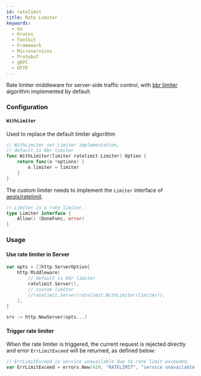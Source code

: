 ```yaml
---
id: ratelimit
title: Rate Limiter
keywords:
  - Go
  - Kratos
  - Toolkit
  - Framework
  - Microservices
  - Protobuf
  - gRPC
  - HTTP
---
```


Rate limiter middleware for server-side traffic control, with [bbr limiter](https://github.com/go-kratos/aegis/tree/main/ratelimit/bbr) algorithm implemented by default.

### Configuration

#### `WithLimiter`

Used to replace the default limiter algorithm

```go
// WithLimiter set Limiter implementation,
// default is bbr limiter
func WithLimiter(limiter ratelimit.Limiter) Option {
    return func(o *options) {
        o.limiter = limiter
    }
}
```

The custom limiter needs to implement the `Limiter` interface of [aegis/ratelimit](https://github.com/go-kratos/aegis/blob/main/ratelimit/ratelimit.go).

```go
// Limiter is a rate limiter.
type Limiter interface {
    Allow() (DoneFunc, error)
}
```

### Usage

#### Use rate limiter in Server

```go
var opts = []http.ServerOption{
    http.Middleware(
        // default is bbr limiter
        ratelimit.Server(),
        // custom limiter
        //ratelimit.Server(ratelimit.WithLimiter(limiter)),
    ),
}

srv := http.NewServer(opts...)
```

#### Trigger rate limiter

When the rate limiter is triggered, the current request is rejected directly and error `ErrLimitExceed` will be returned, as defined below:

```go
// ErrLimitExceed is service unavailable due to rate limit exceeded.
var ErrLimitExceed = errors.New(429, "RATELIMIT", "service unavailable due to rate limit exceeded")
```
